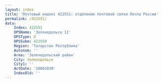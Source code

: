 ```yaml
---
layout: index
title: 'Почтовый индекс 422551: отделение почтовой связи Почты России'
permalink: /422551/
data:
    Index: 422551
    OPSName: 'Зеленодольск 11'
    OPSType: О
    OPSSubm: 422559
    Region: 'Татарстан Республика'
    Autonom: ''
    Area: 'Зеленодольский район'
    City: Зеленодольск
    City1: ''
    ActDate: '20001030'
    IndexOld: ''
---
```


